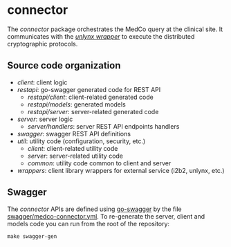 # connector
The *connector* package orchestrates the MedCo query at the clinical site. 
It communicates with the [*unlynx wrapper*](../unlynx) to execute the distributed cryptographic protocols.

## Source code organization
- *client*: client logic
- *restapi*: go-swagger generated code for REST API
    - *restapi/client*: client-related generated code
    - *restapi/models*: generated models
    - *restapi/server*: server-related generated code
- *server*: server logic
    - *server/handlers*: server REST API endpoints handlers
- *swagger*: swagger REST API definitions
- *util*: utility code (configuration, security, etc.)
    - *client*: client-related utility code
    - *server*: server-related utility code
    - *common*: utility code common to client and server
- *wrappers*: client library wrappers for external service (i2b2, unlynx, etc.)

## Swagger
The *connector* APIs are defined using [go-swagger](https://github.com/go-swagger/go-swagger) by the file 
[swagger/medco-connector.yml](swagger/medco-connector.yml).
To re-generate the server, client and models code you can run from the root of the repository:
```shell
make swagger-gen
``` 
